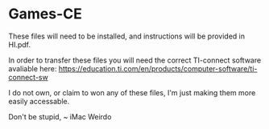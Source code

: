 # Games-CE
These files will need to be installed, and instructions will be provided in HI.pdf.

In order to transfer these files you will need the correct TI-connect software avaliable here: 
https://education.ti.com/en/products/computer-software/ti-connect-sw

 I do not own, or claim to won any of these files, I'm just making them more easily accessable.
 
 
 Don't be stupid,
  ~ iMac Weirdo
